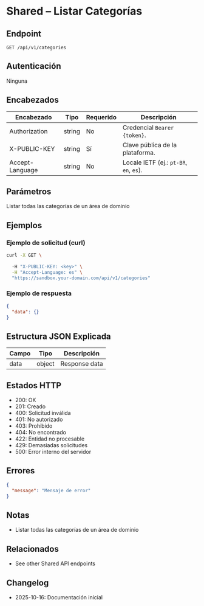 # Shared – Listar Categorías

## Endpoint

```
GET /api/v1/categories
```

## Autenticación

Ninguna

## Encabezados

| Encabezado     | Tipo | Requerido | Descripción |
| ---------------- | ------ | -------- | ----------- |
| Authorization    | string | No | Credencial `Bearer {token}`. |
| X-PUBLIC-KEY     | string | Sí      | Clave pública de la plataforma. |
| Accept-Language  | string | No       | Locale IETF (ej.: `pt-BR`, `en`, `es`). |

## Parámetros

Listar todas las categorías de un área de dominio

## Ejemplos

### Ejemplo de solicitud (curl)

```bash
curl -X GET \
  
  -H "X-PUBLIC-KEY: <key>" \
  -H "Accept-Language: es" \
  "https://sandbox.your-domain.com/api/v1/categories"
```

### Ejemplo de respuesta

```json
{
  "data": {}
}
```

## Estructura JSON Explicada

| Campo | Tipo | Descripción |
| ----------- | ------- | ----------- |
| data        | object  | Response data |

## Estados HTTP

- 200: OK
- 201: Creado
- 400: Solicitud inválida
- 401: No autorizado
- 403: Prohibido
- 404: No encontrado
- 422: Entidad no procesable
- 429: Demasiadas solicitudes
- 500: Error interno del servidor

## Errores

```json
{
  "message": "Mensaje de error"
}
```

## Notas

- Listar todas las categorías de un área de dominio

## Relacionados

- See other Shared API endpoints

## Changelog

- 2025-10-16: Documentación inicial
